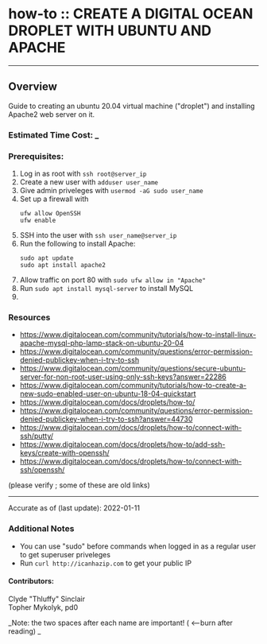 # how-to :: CREATE A DIGITAL OCEAN DROPLET WITH UBUNTU AND APACHE
---
## Overview
Guide to creating an ubuntu 20.04 virtual machine ("droplet") and installing Apache2 web server on it.

### Estimated Time Cost: _

### Prerequisites:
1. Log in as root with `ssh root@server_ip`
2. Create a new user with `adduser user_name`
3. Give admin priveleges with `usermod -aG sudo user_name`
4. Set up a firewall with 
	```
	ufw allow OpenSSH
	ufw enable
	```
5. SSH into the user with `ssh user_name@server_ip`
6. Run the following to install Apache:
	```
	sudo apt update
	sudo apt install apache2
	```
7. Allow traffic on port 80 with `sudo ufw allow in "Apache"`
8. Run `sudo apt install mysql-server` to install MySQL
9. 

### Resources
* https://www.digitalocean.com/community/tutorials/how-to-install-linux-apache-mysql-php-lamp-stack-on-ubuntu-20-04
* https://www.digitalocean.com/community/questions/error-permission-denied-publickey-when-i-try-to-ssh
* https://www.digitalocean.com/community/questions/secure-ubuntu-server-for-non-root-user-using-only-ssh-keys?answer=22286
* https://www.digitalocean.com/community/tutorials/how-to-create-a-new-sudo-enabled-user-on-ubuntu-18-04-quickstart
* https://www.digitalocean.com/docs/droplets/how-to/
* https://www.digitalocean.com/community/questions/error-permission-denied-publickey-when-i-try-to-ssh?answer=44730
* https://www.digitalocean.com/docs/droplets/how-to/connect-with-ssh/putty/
* https://www.digitalocean.com/docs/droplets/how-to/add-ssh-keys/create-with-openssh/
* https://www.digitalocean.com/docs/droplets/how-to/connect-with-ssh/openssh/

(please verify ; some of these are old links)

---

Accurate as of (last update): 2022-01-11

### Additional Notes
- You can use "sudo" before commands when logged in as a regular user to get superuser priveleges
- Run `curl http://icanhazip.com` to get your public IP

#### Contributors:  
Clyde "Thluffy" Sinclair  
Topher Mykolyk, pd0  

_Note: the two spaces after each name are important! ( <--burn after reading)  _
